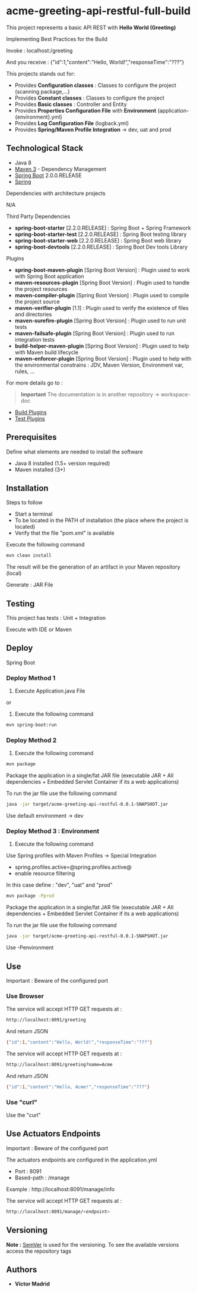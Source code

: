 # acme-greeting-api-restful-full-build

This project represents a basic API REST with **Hello World (Greeting)** 

Implementing Best Practices for the Build

Invoke : localhost:<port>/greeting

And you receive : {"id":1,"content":"Hello, World!","responseTime":"???"}

This projects stands out for:

* Provides **Configuration classes** : Classes to configure the project (scanning package,...)
* Provides **Constant classes** : Classes to configure the project
* Provides **Basic classes** : Controller and Entity
* Provides **Properties Configuration File** with **Environment** (application-{environment}.yml)
* Provides **Log Configuration File** (logback.yml)
* Provides **Spring/Maven Profile Integration** -> dev, uat and prod



## Technological Stack

* Java 8
* [Maven 3](https://maven.apache.org/) - Dependency Management
* [Spring Boot](https://spring.io/projects/spring-boot) 2.0.0.RELEASE
* [Spring](https://spring.io)

Dependencies with architecture projects

N/A

Third Party Dependencies

* **spring-boot-starter** [2.2.0.RELEASE] : Spring Boot + Spring Framework
* **spring-boot-starter-test** [2.2.0.RELEASE] : Spring Boot testing library
* **spring-boot-starter-web** [2.2.0.RELEASE] : Spring Boot web library
* **spring-boot-devtools** [2.2.0.RELEASE] : Spring Boot Dev tools Library

Plugins

* **spring-boot-maven-plugin** [Spring Boot Version] : Plugin used to work with Spring Boot application
* **maven-resources-plugin** [Spring Boot Version] : Plugin used to handle the project resources
* **maven-compiler-plugin** [Spring Boot Version] : Plugin used to compile the project source
* **maven-verifier-plugin** [1.1] : Plugin used to verify the existence of files and directories
* **maven-surefire-plugin** [Spring Boot Version] : Plugin used to run unit tests
* **maven-failsafe-plugin** [Spring Boot Version] : Plugin used to run integration tests
* **build-helper-maven-plugin** [Spring Boot Version] : Plugin used to help with Maven build lifecycle
* **maven-enforcer-plugin** [Spring Boot Version] : Plugin used to help with the environmental constrains : JDV, Maven Version, Environment var, rules, ...


For more details go to :

>**Important**
>The documentation is in another repository -> workspace-doc 

* [Build Plugins](https://github.com/vjmadrid/workspace-doc/blob/master/doc/maven/README-Configuration-Maven-Build-Plugins.md)
* [Test Plugins](https://github.com/vjmadrid/workspace-doc/blob/master/doc/maven/README-Configuration-Maven-Test-Plugins.md)
  


## Prerequisites

Define what elements are needed to install the software

* Java 8 installed (1.5+ version required)
* Maven installed  (3+)



## Installation

Steps to follow

* Start a terminal
* To be located in the PATH of installation (the place where the project is located)
* Verify that the file "pom.xml" is available

Execute the following command

```bash
mvn clean install
```

The result will be the generation of an artifact in your Maven repository (local)

Generate : JAR File



## Testing

This project has tests : Unit + Integration

Execute with IDE or Maven



## Deploy

Spring Boot

### Deploy Method 1

1. Execute Application.java File

or 

1. Execute the following command

```bash
mvn spring-boot:run
```


### Deploy Method 2

1. Execute the following command

```bash
mvn package 
```

Package the application in a single/fat JAR file (executable JAR + All dependencies + Embedded Servlet Container if its a web applications)

To run the jar file use the following command 

```bash
java -jar target/acme-greeting-api-restful-0.0.1-SNAPSHOT.jar
```

Use default environment -> dev


### Deploy Method 3 : Environment

1. Execute the following command

Use Spring profiles with Maven Profiles -> Special Integration

* spring.profiles.active=@spring.profiles.active@
* enable resource filtering


In this case define : "dev", "uat" and "prod"

```bash
mvn package -Pprod
```
Package the application in a single/fat JAR file (executable JAR + All dependencies + Embedded Servlet Container if its a web applications)

To run the jar file use the following command 

```bash
java -jar target/acme-greeting-api-restful-0.0.1-SNAPSHOT.jar
```

Use -Penvironment



## Use

Important : Beware of the configured port


### Use Browser

The service will accept HTTP GET requests at :

```bash
http://localhost:8091/greeting
```

And return JSON

```bash
{"id":1,"content":"Hello, World!","responseTime":"???"}
```

The service will accept HTTP GET requests at :

```bash
http://localhost:8091/greeting?name=Acme
```

And return JSON

```bash
{"id":1,"content":"Hello, Acme!","responseTime":"???"}
```

### Use "curl"

Use the "curl"




## Use Actuators Endpoints

Important : Beware of the configured port

The actuators endpoints are configured in the application.yml
* Port : 8091
* Based-path : /manage

Example : http://localhost:8091/manage/info

The service will accept HTTP GET requests at :

```bash
http://localhost:8091/manage/<endpoint>
```



## Versioning

**Note :** [SemVer](http://semver.org/) is used for the versioning.
To see the available versions access the repository tags



## Authors

* **Víctor Madrid**

